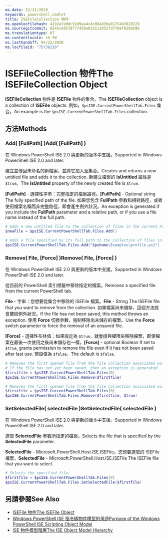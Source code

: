 ```yaml
---
ms.date: 12/31/2019
keywords: powershell,cmdlet
title: ISEFileCollection 物件
ms.openlocfilehash: 4192afa9dc91d9ea4c4c084d3ba0175483620229
ms.sourcegitcommit: 6545c60578f7745be015111052fd7769f8289296
ms.translationtype: HT
ms.contentlocale: zh-TW
ms.lasthandoff: 04/22/2020
ms.locfileid: "75736210"
---
```

# <a name="the-isefilecollection-object"></a><span data-ttu-id="49b8c-103">ISEFileCollection 物件</span><span class="sxs-lookup"><span data-stu-id="49b8c-103">The ISEFileCollection Object</span></span>

<span data-ttu-id="49b8c-104">**ISEFileCollection** 物件是 **ISEFile** 物件的集合。</span><span class="sxs-lookup"><span data-stu-id="49b8c-104">The **ISEFileCollection** object is a collection of **ISEFile** objects.</span></span> <span data-ttu-id="49b8c-105">例如，`$psISE.CurrentPowerShellTab.Files` 集合。</span><span class="sxs-lookup"><span data-stu-id="49b8c-105">An example is the `$psISE.CurrentPowerShellTab.Files` collection.</span></span>

## <a name="methods"></a><span data-ttu-id="49b8c-106">方法</span><span class="sxs-lookup"><span data-stu-id="49b8c-106">Methods</span></span>

### <a name="add-fullpath-"></a><span data-ttu-id="49b8c-107">Add\( \[FullPath\] \)</span><span class="sxs-lookup"><span data-stu-id="49b8c-107">Add\( \[FullPath\] \)</span></span>

<span data-ttu-id="49b8c-108">在 Windows PowerShell ISE 2.0 與更新的版本中支援。</span><span class="sxs-lookup"><span data-stu-id="49b8c-108">Supported in Windows PowerShell ISE 2.0 and later.</span></span>

<span data-ttu-id="49b8c-109">建立並傳回未命名的新檔案，並將它加入至集合。</span><span class="sxs-lookup"><span data-stu-id="49b8c-109">Creates and returns a new untitled file and adds it to the collection.</span></span> <span data-ttu-id="49b8c-110">新建立檔案的 **IsUntitled** 屬性是 `$true`。</span><span class="sxs-lookup"><span data-stu-id="49b8c-110">The **IsUntitled** property of the newly created file is `$true`.</span></span>

<span data-ttu-id="49b8c-111">**\[FullPath\]** - 選擇性字串：完整指定的檔案路徑。</span><span class="sxs-lookup"><span data-stu-id="49b8c-111">**\[FullPath\]** - Optional string The fully specified path of the file.</span></span> <span data-ttu-id="49b8c-112">如果您包含 **FullPath** 參數和相對路徑，或者使用檔案名稱而非完整路徑，即會產生例外狀況。</span><span class="sxs-lookup"><span data-stu-id="49b8c-112">An exception is generated if you include the **FullPath** parameter and a relative path, or if you use a file name instead of the full path.</span></span>

```powershell
# Adds a new untitled file to the collection of files in the current PowerShell tab.
$newFile = $psISE.CurrentPowerShellTab.Files.Add()

# Adds a file specified by its full path to the collection of files in the current PowerShell tab.
$psISE.CurrentPowerShellTab.Files.Add("$pshome\Examples\profile.ps1")
```

### <a name="remove-file-force-"></a><span data-ttu-id="49b8c-113">Remove\( File, \[Force\] \)</span><span class="sxs-lookup"><span data-stu-id="49b8c-113">Remove\( File, \[Force\] \)</span></span>

<span data-ttu-id="49b8c-114">在 Windows PowerShell ISE 2.0 與更新的版本中支援。</span><span class="sxs-lookup"><span data-stu-id="49b8c-114">Supported in Windows PowerShell ISE 2.0 and later.</span></span>

<span data-ttu-id="49b8c-115">從目前的 PowerShell 索引標籤中移除指定的檔案。</span><span class="sxs-lookup"><span data-stu-id="49b8c-115">Removes a specified file from the current PowerShell tab.</span></span>

<span data-ttu-id="49b8c-116">**File** - 字串：您想要從集合中移除的 ISEFile 檔案。</span><span class="sxs-lookup"><span data-stu-id="49b8c-116">**File** - String The ISEFile file that you want to remove from the collection.</span></span> <span data-ttu-id="49b8c-117">如果檔案尚未儲存，這個方法就會擲回例外狀況。</span><span class="sxs-lookup"><span data-stu-id="49b8c-117">If the file has not been saved, this method throws an exception.</span></span> <span data-ttu-id="49b8c-118">使用 **Force** 切換參數，強制移除尚未儲存的檔案。</span><span class="sxs-lookup"><span data-stu-id="49b8c-118">Use the **Force** switch parameter to force the removal of an unsaved file.</span></span>

<span data-ttu-id="49b8c-119">**\[Force\]** - 選擇性布林值：如果設定為 `$true`，就會授與權限來移除檔案，即使檔案在最後一次使用之後尚未儲存也一樣。</span><span class="sxs-lookup"><span data-stu-id="49b8c-119">**\[Force\]** - optional Boolean If set to `$true`, grants permission to remove the file even if it has not been saved after last use.</span></span> <span data-ttu-id="49b8c-120">預設值為 `$false`。</span><span class="sxs-lookup"><span data-stu-id="49b8c-120">The default is `$false`.</span></span>

```powershell
# Removes the first opened file from the file collection associated with the current PowerShell tab.
# If the file has not yet been saved, then an exception is generated.
$firstfile = $psISE.CurrentPowerShellTab.Files[0]
$psISE.CurrentPowerShellTab.Files.Remove($firstfile)

# Removes the first opened file from the file collection associated with the current PowerShell tab, even if it has not been saved.
$firstfile = $psISE.CurrentPowerShellTab.Files[0]
$psISE.CurrentPowerShellTab.Files.Remove($firstfile, $true)
```

### <a name="setselectedfile-selectedfile-"></a><span data-ttu-id="49b8c-121">SetSelectedFile\( selectedFile \)</span><span class="sxs-lookup"><span data-stu-id="49b8c-121">SetSelectedFile\( selectedFile \)</span></span>

<span data-ttu-id="49b8c-122">在 Windows PowerShell ISE 2.0 與更新的版本中支援。</span><span class="sxs-lookup"><span data-stu-id="49b8c-122">Supported in Windows PowerShell ISE 2.0 and later.</span></span>

<span data-ttu-id="49b8c-123">選取 **SelectedFile** 參數所指定的檔案。</span><span class="sxs-lookup"><span data-stu-id="49b8c-123">Selects the file that is specified by the **SelectedFile** parameter.</span></span>

<span data-ttu-id="49b8c-124">**SelectedFile** - Microsoft.PowerShell.Host.ISE.ISEFile。您想要選取的 ISEFile 檔案。</span><span class="sxs-lookup"><span data-stu-id="49b8c-124">**SelectedFile** - Microsoft.PowerShell.Host.ISE.ISEFile The ISEFile file that you want to select.</span></span>

```powershell
# Selects the specified file.
$firstfile = $psISE.CurrentPowerShellTab.Files[0]
$psISE.CurrentPowerShellTab.Files.SetSelectedFile($firstfile)
```

## <a name="see-also"></a><span data-ttu-id="49b8c-125">另請參閱</span><span class="sxs-lookup"><span data-stu-id="49b8c-125">See Also</span></span>

- [<span data-ttu-id="49b8c-126">ISEFile 物件</span><span class="sxs-lookup"><span data-stu-id="49b8c-126">The ISEFile Object</span></span>](The-ISEFile-Object.md)
- [<span data-ttu-id="49b8c-127">Windows PowerShell ISE 指令碼物件模型的用途</span><span class="sxs-lookup"><span data-stu-id="49b8c-127">Purpose of the Windows PowerShell ISE Scripting Object Model</span></span>](Purpose-of-the-Windows-PowerShell-ISE-Scripting-Object-Model.md)
- [<span data-ttu-id="49b8c-128">ISE 物件模型階層</span><span class="sxs-lookup"><span data-stu-id="49b8c-128">The ISE Object Model Hierarchy</span></span>](The-ISE-Object-Model-Hierarchy.md)
